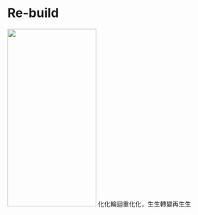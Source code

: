 # Re-build

<img src="https://github.com/zmk5566/Re-build/assets/98451647/de2f92cb-dd0c-4146-98b3-de386ae1a468" width="200" height="400" />
化化輪迴重化化，生生轉變再生生
